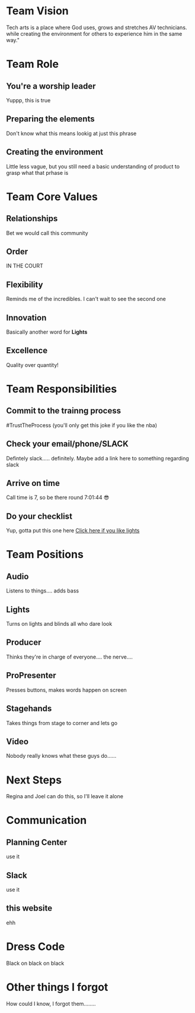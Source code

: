 <!-- TITLE: Tech Arts Dream Team Guide -->
<!-- SUBTITLE: You're in the right place if you're trying to find out who we are, why we do what we do, and if that aligns with you -->

# Team Vision
Tech arts is a place where God uses, grows and stretches AV technicians.  while creating the environment for others to experience him in the same way."
# Team Role
## You're a worship leader
Yuppp, this is true
## Preparing the elements
Don't know what this means lookig at just this phrase
## Creating the environment
Little less vague, but you still need a basic understanding of product to grasp what that prhase is
# Team Core Values
## Relationships
Bet we would call this community
## Order
IN THE COURT
## Flexibility
Reminds me of the incredibles. I can't wait to see the second one
## Innovation
Basically another word for **Lights**
## Excellence
Quality over quantity!
# Team Responsibilities
## Commit to the trainng process
#TrustTheProcess (you'll only get this joke if you like the nba)
## Check your email/phone/SLACK
Defintely slack..... definitely. Maybe add a link here to something regarding slack
## Arrive on time
Call time is 7, so be there round 7:01:44 :sunglasses:
## Do your checklist
Yup, gotta put this one here
[Click here if you like lights](165.227.82.70/checklist)
# Team Positions
## Audio
Listens to things.... adds bass
## Lights
Turns on lights and blinds all who dare look
## Producer
Thinks they're in charge of everyone.... the nerve....
## ProPresenter
Presses buttons, makes words happen on screen
## Stagehands
Takes things from stage to corner and lets go
## Video
Nobody really knows what these guys do......
# Next Steps
Regina and Joel can do this, so I'll leave it alone
# Communication
## Planning Center
use it
## Slack
use it
## this website
ehh
# Dress Code
Black on black on black
# Other things I forgot
How could I know, I forgot them........